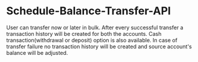# Schedule-Balance-Transfer-API
User can transfer now or later in bulk. After every successful transfer a transaction history will be created for both the accounts. Cash transaction(withdrawal or deposit) option is also available. In case of transfer failure no transaction history will be created and source account's balance will be adjusted.
